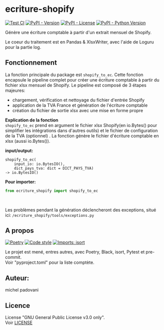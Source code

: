 # ecriture-shopify

[![Test CI](https://github.com/michelpado/ecriture-shopify/actions/workflows/test_source_code.yml/badge.svg)](https://github.com/michelpado/ecriture-shopify/actions/workflows/test_source_code.yml)
[![PyPI - Version](https://img.shields.io/pypi/v/ecriture-shopify?label=Latest%20release&color=41B3FF)](https://pypi.org/project/ecriture-shopify/)
[![PyPI - License](https://img.shields.io/pypi/l/ecriture-shopify?color=EEEEEE)](https://github.com/michelpado/ecriture-shopify/blob/master/LICENSE)
[![PyPI - Python Version](https://img.shields.io/pypi/pyversions/ecriture-shopify?color=F67280)](https://pypi.org/project/ecriture-shopify/)


Génère une écriture comptable à partir d'un extrait mensuel de Shopify.<br>

Le coeur du traitement est en Pandas & XlsxWriter, avec l'aide de Loguru pour la partie log.


## Fonctionnement
La fonction principale du package est `shopify_to_ec`. Cette fonction encapsule le pipeline complet pour créer une écriture comptable à partir du fichier xlsx mensuel de Shopify. Le pipeline est composé de 3 étapes majeures:
* chargement, vérification et nettoyage du fichier d'entrée Shopify
* application de la TVA France et génération de l'écriture comptable
* création du fichier de sortie xlsx avec une mise en forme propre

**Explication de la fonction**<br>
`shopify_to_ec` prend en argument le fichier xlsx Shopify(en io.Bytes() pour simplifier les intégrations dans d'autres outils) et le fichier de configuration de la TVA (optionnel) . La fonction génère le fichier d'écriture comptable en xlsx (aussi io.Bytes()).

**input/output:**<br>
```
shopify_to_ec(
    input_io: io.BytesIO(),
    dict_pays_tva: dict = DICT_PAYS_TVA)
-> io.BytesIO()
```

**Pour importer:**<br>
```python
from ecriture_shopify import shopify_to_ec
```
<br>

Les problèmes pendant la génération déclencheront des exceptions, situé ici: `/ecriture_shopify/tools/exceptions.py`
<br>


## A propos
[![Poetry](https://img.shields.io/endpoint?url=https://python-poetry.org/badge/v0.json)](https://python-poetry.org/)
[![Code style](https://img.shields.io/badge/code%20style-black-000000.svg)](https://github.com/psf/black)
[![Imports: isort](https://img.shields.io/badge/%20imports-isort-%231674b1?style=flat&labelColor=ef8336)](https://pycqa.github.io/isort/)

Le projet est mené, entres autres, avec Poetry, Black, isort, Pytest et pre-commit.<br> Voir "pyproject.toml" pour la liste comptète.


## Auteur:
michel padovani


## Licence
License "GNU General Public License v3.0 only".<br>
Voir [LICENSE](https://github.com/michelpado/ecriture-shopify/blob/master/LICENSE)
